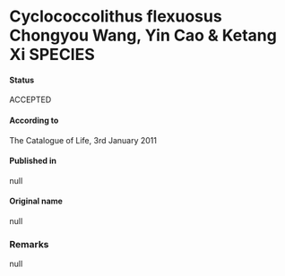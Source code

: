 Cyclococcolithus flexuosus Chongyou Wang, Yin Cao & Ketang Xi SPECIES
=======

#### Status
ACCEPTED

#### According to
The Catalogue of Life, 3rd January 2011

#### Published in
null

#### Original name
null

### Remarks
null